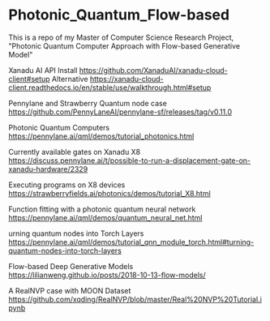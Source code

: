 # Photonic_Quantum_Flow-based
This is a repo of my Master of Computer Science Research Project, "Photonic Quantum Computer Approach with Flow-based Generative Model"

Xanadu AI API Install 
https://github.com/XanaduAI/xanadu-cloud-client#setup
Alternative
https://xanadu-cloud-client.readthedocs.io/en/stable/use/walkthrough.html#setup

Pennylane and Strawberry Quantum node case
https://github.com/PennyLaneAI/pennylane-sf/releases/tag/v0.11.0

Photonic Quantum Computers 
https://pennylane.ai/qml/demos/tutorial_photonics.html

Currently available gates on Xanadu X8
https://discuss.pennylane.ai/t/possible-to-run-a-displacement-gate-on-xanadu-hardware/2329

Executing programs on X8 devices
https://strawberryfields.ai/photonics/demos/tutorial_X8.html

Function fitting with a photonic quantum neural network
https://pennylane.ai/qml/demos/quantum_neural_net.html

urning quantum nodes into Torch Layers
https://pennylane.ai/qml/demos/tutorial_qnn_module_torch.html#turning-quantum-nodes-into-torch-layers

Flow-based Deep Generative Models
https://lilianweng.github.io/posts/2018-10-13-flow-models/

A RealNVP case with MOON Dataset
https://github.com/xqding/RealNVP/blob/master/Real%20NVP%20Tutorial.ipynb
